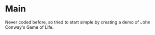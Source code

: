 # Main

Never coded before, so tried to start simple by creating a demo of John Conway's Game of Life.
